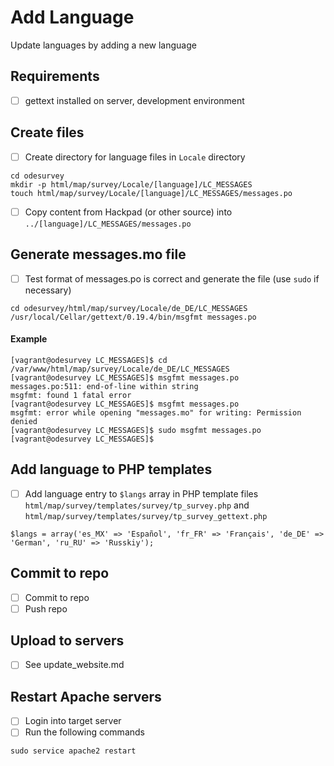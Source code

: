 # Add Language

Update languages by adding a new language
 
## Requirements

- [ ] gettext installed on server, development environment

## Create files

- [ ] Create directory for language files in `Locale` directory
```
cd odesurvey
mkdir -p html/map/survey/Locale/[language]/LC_MESSAGES
touch html/map/survey/Locale/[language]/LC_MESSAGES/messages.po
```
- [ ] Copy content from Hackpad (or other source) into `../[language]/LC_MESSAGES/messages.po`

## Generate messages.mo file
- [ ] Test format of messages.po is correct and generate the file (use `sudo` if necessary)
```
cd odesurvey/html/map/survey/Locale/de_DE/LC_MESSAGES
/usr/local/Cellar/gettext/0.19.4/bin/msgfmt messages.po
```
#### Example
```
[vagrant@odesurvey LC_MESSAGES]$ cd /var/www/html/map/survey/Locale/de_DE/LC_MESSAGES
[vagrant@odesurvey LC_MESSAGES]$ msgfmt messages.po 
messages.po:511: end-of-line within string
msgfmt: found 1 fatal error
[vagrant@odesurvey LC_MESSAGES]$ msgfmt messages.po 
msgfmt: error while opening "messages.mo" for writing: Permission denied
[vagrant@odesurvey LC_MESSAGES]$ sudo msgfmt messages.po 
[vagrant@odesurvey LC_MESSAGES]$ 
```

## Add language to PHP templates
- [ ] Add language entry to `$langs` array in PHP template files `html/map/survey/templates/survey/tp_survey.php` and `html/map/survey/templates/survey/tp_survey_gettext.php`
```
$langs = array('es_MX' => 'Español', 'fr_FR' => 'Français', 'de_DE' => 'German', 'ru_RU' => 'Russkiy');
```

## Commit to repo
- [ ] Commit to repo
- [ ] Push repo

## Upload to servers
- [ ] See update_website.md

## Restart Apache servers
- [ ] Login into target server
- [ ] Run the following commands
```
sudo service apache2 restart
```

